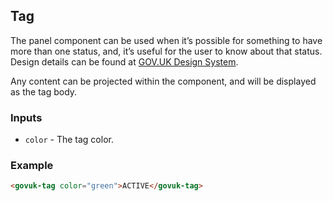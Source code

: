 ## Tag

The panel component can be used when it’s possible for something to have more than one status, and,
it’s useful for the user to know about that status.
Design details can be found at [GOV.UK Design System](https://design-system.service.gov.uk/components/tag/).

Any content can be projected within the component, and will be displayed as the tag body.

### Inputs

- `color` - The tag color.

### Example

```html
<govuk-tag color="green">ACTIVE</govuk-tag>
```
